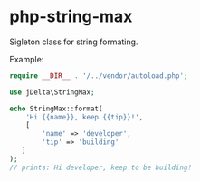 # php-string-max

Sigleton class for string formating.

Example:

```php
require __DIR__ . '/../vendor/autoload.php';

use jDelta\StringMax;

echo StringMax::format(
    'Hi {{name}}, keep {{tip}}!',
    [
        'name' => 'developer',
        'tip' => 'building'
   ]
);
// prints: Hi developer, keep to be building!

```

